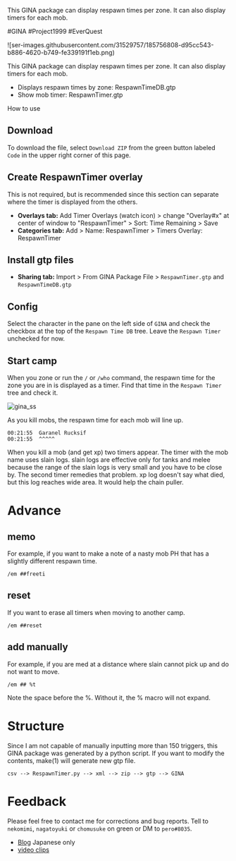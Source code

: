 This GINA package can display respawn times per zone. It can also display timers for each mob.

#GINA #Project1999 #EverQuest

![ser-images.githubusercontent.com/31529757/185756808-d95cc543-b886-4620-b749-fe339191f1eb.png)

This GINA package can display respawn times per zone. It can also display timers for each mob.

- Displays respawn times by zone: RespawnTimeDB.gtp
- Show mob timer: RespawnTimer.gtp

How to use

## Download
To download the file, select `Download ZIP` from the green button labeled `Code` in the upper right corner of this page.
 
## Create RespawnTimer overlay

This is not required, but is recommended since this section can separate where the timer is displayed from the others.

- **Overlays tab:** Add Timer Overlays (watch icon) > change "Overlay#x" at center of window to "RespawnTimer" > Sort: Time Remaining > Save
- **Categories tab:** Add > Name: RespawnTimer > Timers Overlay: RespawnTimer

## Install gtp files
- **Sharing tab:** Import > From GINA Package File > `RespawnTimer.gtp` and `RespawnTimeDB.gtp`

## Config
Select the character in the pane on the left side of `GINA` and check the checkbox at the top of the `Respawn Time DB` tree. Leave the `Respawn Timer` unchecked for now.

## Start camp
When you zone or run the `/` or `/who` command, the respawn time for the zone you are in is displayed as a timer.
Find that time in the `Respawn Timer` tree and check it.

![gina_ss](https://user-images.githubusercontent.com/31529757/184545007-ac9527cd-d25f-4b58-86fc-7962d0fc9b78.png)

As you kill mobs, the respawn time for each mob will line up.

```
00:21:55  Garanel Rucksif
00:21:55  ^^^^^
```

When you kill a mob (and get xp) two timers appear. The timer with the mob name uses slain logs. slain logs are effective only for tanks and melee because the range of the slain logs is very small and you have to be close by. The second timer remedies that problem. xp log doesn't say what died, but this log reaches wide area. It would help the chain puller.

# Advance

## memo
For example, if you want to make a note of a nasty mob PH that has a slightly different respawn time.
```
/em ##freeti
```

## reset
If you want to erase all timers when moving to another camp.
```
/em ##reset
```

## add manually
For example, if you are med at a distance where slain cannot pick up and do not want to move.
```
/em ## %t
```
Note the space before the %. Without it, the % macro will not expand.

# Structure

Since I am not capable of manually inputting more than 150 triggers, this GINA package was generated by a python script.
If you want to modify the contents, make(1) will generate new gtp file.
```
csv --> RespawnTimer.py --> xml --> zip --> gtp --> GINA
```

# Feedback

Please feel free to contact me for corrections and bug reports.
Tell to `nekomimi`, `nagatoyuki` or `chomusuke` on green or DM to `pero#8035`.

- [Blog](https://perotanz.hatenablog.com/) Japanese only
- [video clips](https://www.youtube.com/channel/UCaiqOuafRo60r2wfcNXrbHQ)
